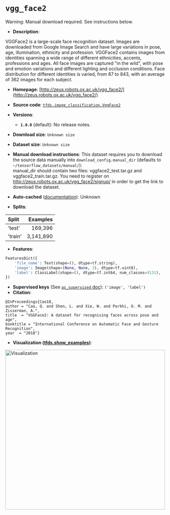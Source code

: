 <div itemscope itemtype="http://schema.org/Dataset">
  <div itemscope itemprop="includedInDataCatalog" itemtype="http://schema.org/DataCatalog">
    <meta itemprop="name" content="TensorFlow Datasets" />
  </div>

  <meta itemprop="name" content="vgg_face2" />
  <meta itemprop="description" content="VGGFace2 is a large-scale face recognition dataset. Images are downloaded from Google Image Search and have large variations in pose, age, illumination, ethnicity and profession. VGGFace2 contains images from identities spanning a wide range of different ethnicities, accents, professions and ages. All face images are captured &quot;in the wild&quot;, with pose and emotion variations and different lighting and occlusion conditions. Face distribution for different identities is varied, from 87 to 843, with an average of 362 images for each subject.&#10;&#10;To use this dataset:&#10;&#10;```python&#10;import tensorflow_datasets as tfds&#10;&#10;ds = tfds.load(&#x27;vgg_face2&#x27;, split=&#x27;train&#x27;)&#10;for ex in ds.take(4):&#10;  print(ex)&#10;```&#10;&#10;See [the guide](https://www.tensorflow.org/datasets/overview) for more&#10;informations on [tensorflow_datasets](https://www.tensorflow.org/datasets).&#10;&#10;&lt;img src=&quot;https://storage.googleapis.com/tfds-data/visualization/vgg_face2-1.0.0.png&quot; alt=&quot;Visualization&quot; width=&quot;500px&quot;&gt;&#10;&#10;" />
  <meta itemprop="url" content="https://www.tensorflow.org/datasets/catalog/vgg_face2" />
  <meta itemprop="sameAs" content="http://zeus.robots.ox.ac.uk/vgg_face2/" />
  <meta itemprop="citation" content="@InProceedings{Cao18,&#10;author = &quot;Cao, Q. and Shen, L. and Xie, W. and Parkhi, O. M. and Zisserman, A.&quot;,&#10;title  = &quot;VGGFace2: A dataset for recognising faces across pose and age&quot;,&#10;booktitle = &quot;International Conference on Automatic Face and Gesture Recognition&quot;,&#10;year  = &quot;2018&quot;}" />
</div>

# `vgg_face2`

Warning: Manual download required. See instructions below.

*   **Description**:

VGGFace2 is a large-scale face recognition dataset. Images are downloaded from
Google Image Search and have large variations in pose, age, illumination,
ethnicity and profession. VGGFace2 contains images from identities spanning a
wide range of different ethnicities, accents, professions and ages. All face
images are captured "in the wild", with pose and emotion variations and
different lighting and occlusion conditions. Face distribution for different
identities is varied, from 87 to 843, with an average of 362 images for each
subject.

*   **Homepage**:
    [http://zeus.robots.ox.ac.uk/vgg_face2/](http://zeus.robots.ox.ac.uk/vgg_face2/)

*   **Source code**:
    [`tfds.image_classification.VggFace2`](https://github.com/tensorflow/datasets/tree/master/tensorflow_datasets/image_classification/vgg_face2.py)

*   **Versions**:

    *   **`1.0.0`** (default): No release notes.

*   **Download size**: `Unknown size`

*   **Dataset size**: `Unknown size`

*   **Manual download instructions**: This dataset requires you to download the
    source data manually into `download_config.manual_dir`
    (defaults to `~/tensorflow_datasets/manual/`):<br/>
    manual_dir should contain two files: vggface2_test.tar.gz and
    vggface2_train.tar.gz.
    You need to register on http://zeus.robots.ox.ac.uk/vgg_face2/signup/ in
    order to get the link to download the dataset.

*   **Auto-cached**
    ([documentation](https://www.tensorflow.org/datasets/performances#auto-caching)):
    Unknown

*   **Splits**:

Split   | Examples
:------ | --------:
'test'  | 169,396
'train' | 3,141,890

*   **Features**:

```python
FeaturesDict({
    'file_name': Text(shape=(), dtype=tf.string),
    'image': Image(shape=(None, None, 3), dtype=tf.uint8),
    'label': ClassLabel(shape=(), dtype=tf.int64, num_classes=9131),
})
```

*   **Supervised keys** (See
    [`as_supervised` doc](https://www.tensorflow.org/datasets/api_docs/python/tfds/load#args)):
    `('image', 'label')`
*   **Citation**:

```
@InProceedings{Cao18,
author = "Cao, Q. and Shen, L. and Xie, W. and Parkhi, O. M. and Zisserman, A.",
title  = "VGGFace2: A dataset for recognising faces across pose and age",
booktitle = "International Conference on Automatic Face and Gesture Recognition",
year  = "2018"}
```

*   **Visualization
    ([tfds.show_examples](https://www.tensorflow.org/datasets/api_docs/python/tfds/visualization/show_examples))**:

<img src="https://storage.googleapis.com/tfds-data/visualization/vgg_face2-1.0.0.png" alt="Visualization" width="500px">
